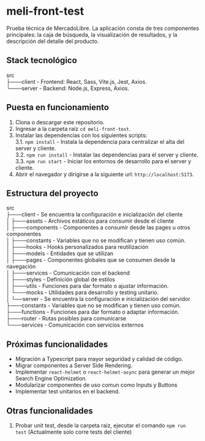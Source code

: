 # meli-front-test

Prueba técnica de MercadoLibre.
La aplicación consta de tres componentes principales: la caja de búsqueda, la visualización de 
resultados, y la descripción del detalle del producto. 

## Stack tecnológico

src  
├───client - Frontend: React, Sass, Vite.js, Jest, Axios.  
└───server - Backend: Node.js, Express, Axios.  

## Puesta en funcionamiento

1. Clona o descargar este repositorio.
2. Ingresar a la carpeta raíz `cd meli-front-test`.
3. Instalar las dependencias con los siguientes scripts:  
3.1. `npm install` - Instala la dependencia para centralizar el alta del server y cliente.  
3.2. `npm run install` - Instalar las dependencias para el server y cliente.  
3.3. `npm run start` - Iniciar los entornos de desarrollo para el server y cliente.  
4. Abrir el navegador y dirigirse a la siguiente url: `http://localhost:5173`.

## Estructura del proyecto

src  
├───client - Se encuentra la configuración e inicialización del cliente  
│   ├───assets - Archivos estáticos para consumir desde el cliente  
│   ├───components - Componentes a consumir desde las pages u otros componentes  
│   ├───constants - Variables que no se modifican y tienen uso común.  
│   ├───hooks - Hooks personalizados para reutilización  
│   ├───models - Entidades que se utilizan  
│   ├───pages - Componentes globales que se consumen desde la navegación  
│   ├───services - Comunicación con el backend  
│   ├───styles - Definición global de estilos  
│   ├───utils - Funciones para dar formato o ajustar información.  
│   └───mocks - Utilidades para desarrollo y testing unitario.  
│
└──server - Se encuentra la configuración e inicialización del servidor  
  ├───constants - Variables que no se modifican y tienen uso común.  
  ├───functions - Funciones para dar formato o adaptar información.  
  ├───router - Rutas posibles para comunicarse  
  └───services - Comunicación con servicios externos  

## Próximas funcionalidades

- Migración a Typescript para mayor seguridad y calidad de código.
- Migrar componentes a Server Side Rendering.
- Implementar `react-helmet` o `react-helmet-async` para generar un mejor Search Engine Optimization.
- Modularizar componentes de uso comun como Inputs y Buttons
- Implementar test unitarios en el backend.

## Otras funcionalidades

1. Probar unit test, desde la carpeta raiz, ejecutar el comando `npm run test` (Actualmente solo corre tests del cliente)  